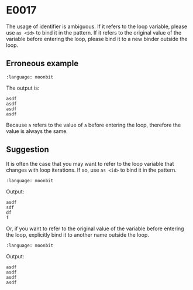 # E0017

The usage of identifier is ambiguous. If it refers to the loop variable, please
use `as <id>` to bind it in the pattern. If it refers to the original value of
the variable before entering the loop, please bind it to a new binder outside
the loop.

## Erroneous example

```{literalinclude} /sources/error_codes/0017_error/top.mbt
:language: moonbit
```

The output is:

```
asdf
asdf
asdf
asdf
```

Because `a` refers to the value of `a` before entering the loop, therefore the
value is always the same.

## Suggestion

It is often the case that you may want to refer to the loop variable that
changes with loop iterations. If so, use `as <id>` to bind it in the pattern.

```{literalinclude} /sources/error_codes/0017_fixed/top.mbt
:language: moonbit
```

Output:

```
asdf
sdf
df
f
```

Or, if you want to refer to the original value of the variable before entering
the loop, explicitly bind it to another name outside the loop.

```{literalinclude} /sources/error_codes/0017_fixed/top_1.mbt
:language: moonbit
```

Output:

```
asdf
asdf
asdf
asdf
```
